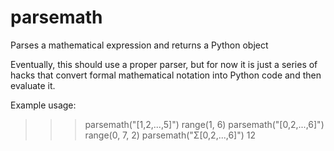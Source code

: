 
parsemath
=========

Parses a mathematical expression and returns a Python object

Eventually, this should use a proper parser, but for now it is just a series of hacks that convert formal mathematical notation into Python code and then evaluate it.

Example usage:

>>> parsemath("[1,2,...,5]")
range(1, 6)
>>> parsemath("[0,2,...,6]")
range(0, 7, 2)
>>> parsemath("Σ[0,2,...,6]")
12

